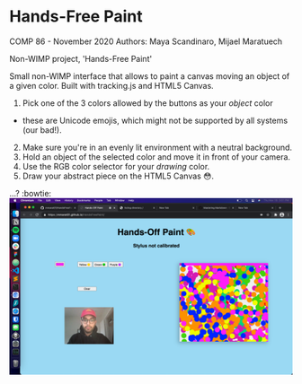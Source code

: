 # Hands-Free Paint
COMP 86 - November 2020
Authors: Maya Scandinaro, Mijael Maratuech

Non-WIMP project, 'Hands-Free Paint'

Small non-WIMP interface that allows to paint a canvas moving an object of a given
color.
Built with tracking.js and HTML5 Canvas.

1. Pick one of the 3 colors allowed by the buttons as your *object* color 
  * these are Unicode emojis, which might not be supported by all systems (our bad!).
2. Make sure you're in an evenly lit environment with a neutral background.
3. Hold an object of the selected color and move it in front of your camera. 
4. Use the RGB color selector for your *drawing* color.
5. Draw your abstract piece on the HTML5 Canvas 😳.

...? :bowtie: 
![I drew a thing](https://github.com/mmarat01/HandsFreePaint/blob/master/Screen%20Shot%202021-03-18%20at%203.01.13%20PM.png?raw=true "Example")

